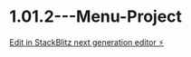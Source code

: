 # 1.01.2---Menu-Project

[Edit in StackBlitz next generation editor ⚡️](https://stackblitz.com/~/github.com/WongShifu/1.01.2---Menu-Project)